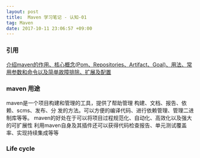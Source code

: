 ```yaml
---
layout: post
title:  Maven 学习笔记 - 认知-01 
tag: Maven
date: 2017-10-11 23:06:57 +09:00
---
```


### 引用

[介绍maven的作用、核心概念(Pom、Repositories、Artifact、Goal)、用法、常用参数和命令以及简单故障排除、扩展及配置](http://www.360doc.com/content/16/0201/17/16463446_532120428.shtml)

### maven 用途
maven是一个项目构建和管理的工具，提供了帮助管理 构建、文档、报告、依赖、scms、发布、分
发的方法。可以方便的编译代码、进行依赖管理、管理二进制库等等。
maven的好处在于可以将项目过程规范化、自动化、高效化以及强大的可扩展性
利用maven自身及其插件还可以获得代码检查报告、单元测试覆盖率、实现持续集成等等

### Life cycle




